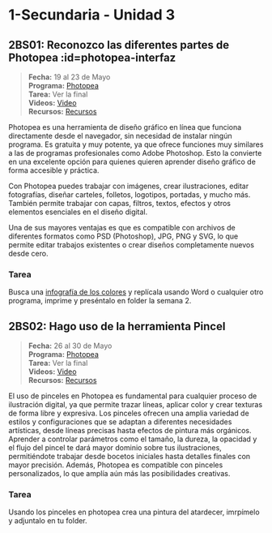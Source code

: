 # 1-Secundaria - Unidad 3

## 2BS01: Reconozco las diferentes partes de Photopea :id=photopea-interfaz

> <i class="bi bi-calendar"></i> **Fecha:** 19 al 23 de Mayo<br><i class="bi bi-window-desktop"></i> **Programa:** [Photopea](https://www.photopea.com/)<br><i class="bi bi-calendar-check"></i> **Tarea:** Ver la final<br><i class="bi bi-play-btn"></i> **Videos:** [Video](https://www.youtube.com/watch?v=DldfD9-Em8o)<br><i class="bi bi-briefcase"></i> **Recursos:** [Recursos](https://drive.google.com/drive/folders/1ywEkiDbaslISnnfEnSUkhao_UwtqnLgy?usp=sharing)

Photopea es una herramienta de diseño gráfico en línea que funciona directamente desde el navegador, sin necesidad de instalar ningún programa. Es gratuita y muy potente, ya que ofrece funciones muy similares a las de programas profesionales como Adobe Photoshop. Esto la convierte en una excelente opción para quienes quieren aprender diseño gráfico de forma accesible y práctica.

Con Photopea puedes trabajar con imágenes, crear ilustraciones, editar fotografías, diseñar carteles, folletos, logotipos, portadas, y mucho más. También permite trabajar con capas, filtros, textos, efectos y otros elementos esenciales en el diseño digital.

Una de sus mayores ventajas es que es compatible con archivos de diferentes formatos como PSD (Photoshop), JPG, PNG y SVG, lo que permite editar trabajos existentes o crear diseños completamente nuevos desde cero.

### Tarea

Busca una [infografía de los colores](https://www.google.com/search?q=infografia+del+color) y replícala usando Word o cualquier otro programa, imprime y preséntalo en folder la semana 2.

<div class="currentTheme">

## 2BS02: Hago uso de la herramienta Pincel

> <i class="bi bi-calendar"></i> **Fecha:** 26 al 30 de Mayo<br><i class="bi bi-window-desktop"></i> **Programa:** [Photopea](https://www.photopea.com/)<br><i class="bi bi-calendar-check"></i> **Tarea:** Ver la final<br><i class="bi bi-play-btn"></i> **Videos:** [Video](https://www.youtube.com/watch?v=1N4muWPsVY4)<br><i class="bi bi-briefcase"></i> **Recursos:** [Recursos](https://drive.google.com/drive/folders/1ywEkiDbaslISnnfEnSUkhao_UwtqnLgy?usp=sharing)

El uso de pinceles en Photopea es fundamental para cualquier proceso de ilustración digital, ya que permite trazar líneas, aplicar color y crear texturas de forma libre y expresiva. Los pinceles ofrecen una amplia variedad de estilos y configuraciones que se adaptan a diferentes necesidades artísticas, desde líneas precisas hasta efectos de pintura más orgánicos. Aprender a controlar parámetros como el tamaño, la dureza, la opacidad y el flujo del pincel te dará mayor dominio sobre tus ilustraciones, permitiéndote trabajar desde bocetos iniciales hasta detalles finales con mayor precisión. Además, Photopea es compatible con pinceles personalizados, lo que amplía aún más las posibilidades creativas.

### Tarea

Usando los pinceles en photopea crea una pintura del atardecer, imrpímelo y adjuntalo en tu folder.

</div>